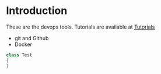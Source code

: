 # Introduction
These are the devops tools. Tutorials are available at <a href="http://www.devopsworld.co.in"> Tutorials </a>
<ul>
  <li> git and Github </li>
  <li> Docker </li>
</ul>

```java
class Test
{
}
```
